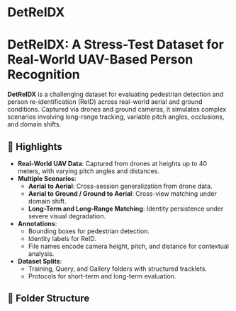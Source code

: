 # DetReIDX
# DetReIDX: A Stress-Test Dataset for Real-World UAV-Based Person Recognition

**DetReIDX** is a challenging dataset for evaluating pedestrian detection and person re-identification (ReID) across real-world aerial and ground conditions. Captured via drones and ground cameras, it simulates complex scenarios involving long-range tracking, variable pitch angles, occlusions, and domain shifts.

## 📌 Highlights

- **Real-World UAV Data**: Captured from drones at heights up to 40 meters, with varying pitch angles and distances.
- **Multiple Scenarios**:
  - **Aerial to Aerial**: Cross-session generalization from drone data.
  - **Aerial to Ground / Ground to Aerial**: Cross-view matching under domain shift.
  - **Long-Term and Long-Range Matching**: Identity persistence under severe visual degradation.
- **Annotations**:
  - Bounding boxes for pedestrian detection.
  - Identity labels for ReID.
  - File names encode camera height, pitch, and distance for contextual analysis.
- **Dataset Splits**:
  - Training, Query, and Gallery folders with structured tracklets.
  - Protocols for short-term and long-term evaluation.

## 📂 Folder Structure

